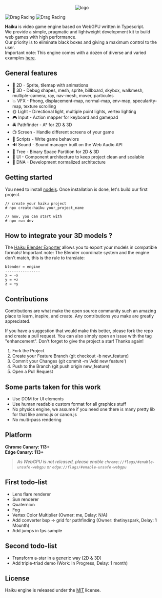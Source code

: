 <p align="center">
    <img src="https://raw.githubusercontent.com/jay19240/WebStationX/main/public/textures/banner.jpg" alt="logo"/>
</p>

![Drag Racing](https://img.shields.io/badge/lang-typescript-f39f37) ![Drag Racing](https://img.shields.io/badge/version-1.0.8-blue)

**Haiku** is video game engine based on WebGPU written in Typescript.   
We provide a simple, pragmatic and lightweight development kit to build web games with high performance.  
Our priority is to eliminate black boxes and giving a maximum control to the user.  
Important note: This engine comes with a dozen of diverse and varied examples [here](https://jay19240.github.io/).

## General features
- 👾 2D - Sprite, tilemap with animations
- 🧊 3D - Debug shapes, mesh, sprite, billboard, skybox, walkmesh, multiple-camera, ray, nav-mesh, mover, particules
- 💥 VFX - Phong, displacement-map, normal-map, env-map, specularity-map, texture scrolling
- 🌞 Light - Directional light, multiple point lights, vertex lighting
- 🎮 Input - Action mapper for keyboard and gamepad
- 🚔 Pathfinder - A* for 2D & 3D
- 📺 Screen - Handle different screens of your game
- 📜 Scripts - Write game behaviors
- 🔊 Sound - Sound manager built on the Web Audio API
- 🌳 Tree - Binary Space Partition for 2D & 3D
- 🎨 UI - Component architecture to keep project clean and scalable
- 🌆 DNA - Development normalized architecture

## Getting started
You need to install [nodejs](https://nodejs.org/en/download/). 
Once installation is done, let's build our first project.     

```
// create your haiku project
# npx create-haiku your_project_name

// now, you can start with
# npm run dev
```

## How to integrate your 3D models ?
The [Haiku Blender Exporter](https://github.com/jay19240/Haiku-Blender-Exporter) allows you to export your models in compatible formats!
Important note: The Blender coordinate system and the engine don't match, this is the rule to translate:  
```
blender = engine
----------------
x = -x
y = +z
z = +y
```

## Contributions
Contributions are what make the open source community such an amazing place to learn, inspire, and create. Any contributions you make are greatly appreciated.

If you have a suggestion that would make this better, please fork the repo and create a pull request. You can also simply open an issue with the tag "enhancement". Don't forget to give the project a star! Thanks again!    

1. Fork the Project
2. Create your Feature Branch (git checkout -b new_feature)
3. Commit your Changes (git commit -m 'Add new feature')
4. Push to the Branch (git push origin new_feature)
5. Open a Pull Request

## Some parts taken for this work
- Use DOM for UI elements
- Use human readable custom format for all graphics stuff
- No physics engine, we assume if you need one there is many pretty lib for that like ammo.js or canon.js
- No multi-pass rendering

## Platform
**Chrome Canary: 113+**  
**Edge Canary: 113+**

> *As WebGPU is not released, please enable `chrome://flags/#enable-unsafe-webgpu` or `edge://flags/#enable-unsafe-webgpu`*

## First todo-list
- Lens flare renderer
- Sun renderer
- Quaternion
- Fog
- Vertex Color Multiplier (Owner: me, Delay: N/A)
- Add converter bsp -> grid for pathfinding (Owner: thetinyspark, Delay: 1 Mounth)
- Add jumps in fps sample

## Second todo-list
- Transform a-star in a generic way (2D & 3D)
- Add triple-triad demo (Work: In Progress, Delay: 1 month)

## License 
Haiku engine is released under the [MIT](https://opensource.org/licenses/MIT) license. 

